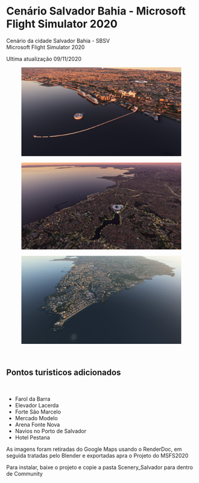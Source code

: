 # Cenário Salvador Bahia - Microsoft Flight Simulator 2020
Cenário da cidade Salvador Bahia - SBSV<br>
Microsoft Flight Simulator 2020

<p>Ultima atualização 09/11/2020</p>

<figure>
<img src="https://github.com/git-exahost/MSFS2020-Scenery-SBSV/blob/main/Screenshots/img01.jpg">
</figure>
<figure>
<img src="https://github.com/git-exahost/MSFS2020-Scenery-SBSV/blob/main/Screenshots/img02.jpg?raw=true">
</figure>
<figure>
<img src="https://github.com/git-exahost/MSFS2020-Scenery-SBSV/blob/main/Screenshots/img03.jpg?raw=true">
</figure>
<br>
<p>
<h2>Pontos turisticos adicionados</h2><br>
</p>

<ul>
<li>Farol da Barra</li>
<li>Elevador Lacerda</li>
<li>Forte São Marcelo</li>
<li>Mercado Modelo</li>
<li>Arena Fonte Nova</li>
<li>Navios no Porto de Salvador</li>
<li>Hotel Pestana</li>
</ul>

As imagens foram retiradas do Google Maps usando o RenderDoc, em seguida tratadas pelo Blender e exportadas apra o Projeto do MSFS2020

<p>Para instalar, baixe o projeto e copie a pasta Scenery_Salvador para dentro de Community</p>

